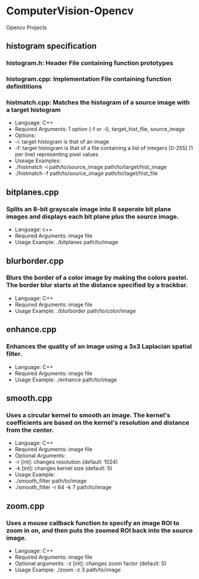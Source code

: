 # ComputerVision-Opencv
Opencv Projects

## histogram specification
### histogram.h: Header File containing function prototypes
### histogram.cpp: Implementation File containing function definititions
### histmatch.cpp: Matches the histogram of a source image with a target histogram
- Language: C++
- Required Arguments: 1 option (-f or -i), target_hist_file, source_image
- Options:
 - -i: target histogram is that of an image
 - -f: target histogram is that of a file containing a list of integers [0-255] (1 per line) representing pixel values
- Useage Examples:
 - ./histmatch -i path/to/source_image path/to/target/hist_image
 - ./histmatch -f path/to/source_image path/to/taget/hist_file
## bitplanes.cpp
### Splits an 8-bit grayscale image into 8 seperate bit plane images and displays each bit plane plus the source image.
- Language: c++
- Required Arguments: image file 
- Usage Example: ./bitplanes path/to/image

## blurborder.cpp
### Blurs the border of a color image by making the colors pastel. The border blur starts at the distance specified by a trackbar.
- Language: C++
- Required Arguments: image file
- Usage Example: ./blurborder path/to/color/image

## enhance.cpp
### Enhances the quality of an image using a 3x3 Laplacian spatial filter.
- Language: C++
- Required Arguments: image file
- Usage Example: ./enhance path/to/image

## smooth.cpp
### Uses a circular kernel to smooth an image. The kernel's coefficients are based on the kernel's resolution and distance from the center.
- Language: C++
- Required Arguments: image file
- Optional Arguments: 
 - -r [int]: changes resolution (default: 1024)
 - -k [int]: changes kernel size (default: 5)
- Usage Example:
 - ./smooth_filter path/to/image
 - ./smooth_filter -r 64 -k 7 path/to/image

## zoom.cpp
### Uses a mouse callback function to specify an image ROI to zoom in on, and then puts the zoomed ROI back into the source image.
- Language: C++
- Required Arguments: image file
- Optional arguments: -z [int]: changes zoom factor (default: 5)
- Usage Example: ./zoom -z 3 path/to/image

